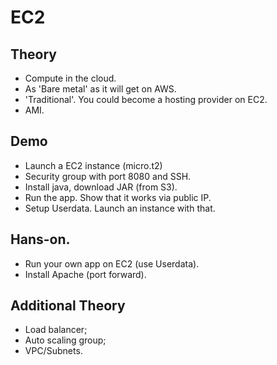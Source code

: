# EC2

## Theory

- Compute in the cloud.
- As 'Bare metal' as it will get on AWS.
- 'Traditional'. You could become a hosting provider on EC2.
- AMI.

## Demo

- Launch a EC2 instance (micro.t2)
- Security group with port 8080 and SSH.
- Install java, download JAR (from S3).
- Run the app. Show that it works via public IP.
- Setup Userdata. Launch an instance with that.

## Hans-on.

- Run your own app on EC2 (use Userdata).
- Install Apache (port forward).

## Additional Theory

- Load balancer;
- Auto scaling group;
- VPC/Subnets.
